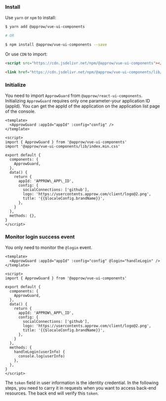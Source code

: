 ### Install

Use `yarn` or `npm` to install:

```bash
$ yarn add @approw/vue-ui-components

# OR

$ npm install @approw/vue-ui-components --save
```

Or use `CDN` to import:

```html
<script src="https://cdn.jsdelivr.net/npm/@approw/vue-ui-components"></script>

<link href="https://cdn.jsdelivr.net/npm/@approw/vue-ui-components/lib/index.min.css" rel="stylesheet"></link>
```

### Initialize

You need to import `ApprowGuard` from `@approw/react-ui-components`. Initializing `ApprowGuard` requires only one parameter-your application ID (appId). You can get the appId of the application on the application list page of the console.

```vue
<template>
  <ApprowGuard :appId="appId" :config="config" />
</template>

<script>
import { ApprowGuard } from '@approw/vue-ui-components'
import '@approw/vue-ui-components/lib/index.min.css'

export default {
  components: {
    ApprowGuard,
  },
  data() {
    return {
      appId: 'APPROW\_APP\_ID',
      config: {
        socialConnections: ['github'],
        logo: 'https://usercontents.approw.com/client/logo@2.png',
        title: '{{$localeConfig.brandName}}',
      },
    }
  },
  methods: {},
}
</script>
```

### Monitor login success event

You only need to monitor the `@login` event.

```vue
<template>
  <ApprowGuard :appId="appId" :config="config" @login="handleLogin" />
</template>

<script>
import { ApprowGuard } from '@approw/vue-ui-components'

export default {
  components: {
    ApprowGuard,
  },
  data() {
    return {
      appId: 'APPROW\_APP\_ID',
      config: {
        socialConnections: ['github'],
        logo: 'https://usercontents.approw.com/client/logo@2.png',
        title: '{{$localeConfig.brandName}}',
      },
    }
  },
  methods: {
    handleLogin(userInfo) {
      console.log(userInfo)
    },
  },
}
</script>
```

The `token` field in user information is the identity credential. In the following steps, you need to carry it in requests when you want to access back-end resources. The back end will verify this `token`.